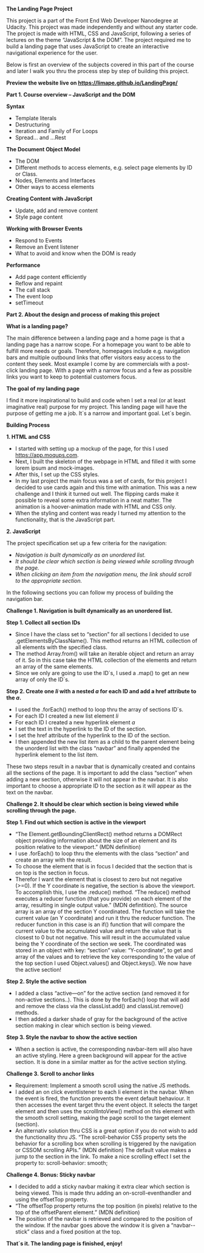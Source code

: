 **The Landing Page Project**

This project is a part of the Front End Web Developer Nanodegree at Udacity. This project was made independently and without any starter code. The project is made with HTML, CSS and JavaScript, following a series of lectures on the theme “JavaScript & the DOM”. The project required me to build a landing page that uses JavaScript to create an interactive navigational experience for the user. 

Below is first an overview of the subjects covered in this part of the course and later I walk you thru the process step by step of building this project. 

**Preview the website live on https://limape.github.io/LandingPage/**


**Part 1. Course overview – JavaScript and the DOM**

**Syntax**
- Template literals
- Destructuring
-	Iteration and Family of For Loops
-	Spread… and …Rest

**The Document Object Model**
-	The DOM
-	Different methods to access elements, e.g. select page elements by ID or Class. 
-	Nodes, Elements and Interfaces
-	Other ways to access elements

**Creating Content with JavaScript**
-	Update, add and remove content
-	Style page content

**Working with Browser Events**
-	Respond to Events
-	Remove an Event listener
-	What to avoid and know when the DOM is ready

**Performance**
-	Add page content efficiently
-	Reflow and repaint
-	The call stack
-	The event loop
-	setTimeout

**Part 2. About the design and process of making this project**

**What is a landing page?**

The main difference between a landing page and a home page is that a landing page has a narrow scope. For a homepage you want to be able to fulfill more needs or goals. Therefore, homepages include e.g. navigation bars and multiple outbound links that offer visitors easy access to the content they seek. Most example I come by are commercials with a post-click landing page. With a page with a narrow focus and a few as possible links you want to keep to potential customers focus. 

**The goal of my landing page**

I find it more inspirational to build and code when I set a real (or at least imaginative real) purpose for my project. This landing page will have the purpose of getting me a job. It´s a narrow and important goal. Let´s begin.  

**Building Process**

**1.	HTML and CSS**

-	I started with setting up a mockup of the page, for this I used https://app.moqups.com. 
-	Next, I built the skeleton of the webpage in HTML and filled it with some lorem ipsum and mock-images. 
-	After this, I set up the CSS styles.
-	In my last project the main focus was a set of cards, for this project I decided to use cards again and this time with animation. This was a new challenge and I think it turned out well. The flipping cards make it possible to reveal some extra information in a neat matter. The animation is a hoover-animation made with HTML and CSS only. 
-	When the styling and content was ready I turned my attention to the functionality, that is the JavaScript part. 

**2.	JavaScript**

The project specification set up a few criteria for the navigation: 

-	*Navigation is built dynamically as an unordered list.*
-	*It should be clear which section is being viewed while scrolling through the page.*
-	*When clicking an item from the navigation menu, the link should scroll to the appropriate section.*

In the following sections you can follow my process of building the navigation bar. 

**Challenge 1. Navigation is built dynamically as an unordered list.**

**Step 1. Collect all section IDs**
-	Since I have the class set to “section” for all sections I decided to use .getElementsByClassName(). This method returns an HTML collection of all elements with the specified class. 
-	The method Array.from() will take an iterable object and return an array of it. So in this case take the HTML collection of the elements and return an array of the same elements. 
-	Since we only are going to use the ID´s, I used a .map() to get an new array of only the ID´s. 

**Step 2. Create one *li* with a nested *a* for each ID and add a href attribute to the *a*.**
-	I used the .forEach() method to loop thru the array of sections ID´s. 
-	For each ID I created a new list element *li*
-	For each ID I created a new hyperlink element *a*
-	I set the text in the hyperlink to the ID of the section. 
-	I set the href attribute of the hyperlink to the ID of the section. 
-	I then appended the new list item as a child to the parent element being the unorderd list with the class “navbar” and finally appended the hyperlink element to the list item. 

These two steps result in a navbar that is dynamically created and contains all the sections of the page. It is important to add the class “section” when adding a new section, otherwise it will not appear in the navbar. It is also important to choose a appropriate ID to the section as it will appear as the text on the navbar. 

**Challenge 2. It should be clear which section is being viewed while scrolling through the page.**

**Step 1. Find out which section is active in the viewport**
-	“The Element.getBoundingClientRect() method returns a DOMRect object providing information about the size of an element and its position relative to the viewport.” (MDN definition)
-	I use .forEach() to loop thru the elements with the class “section” and create an array with the result. 
-	To choose the element that is in focus I decided that the section that is on top is the section in focus. 
-	Therefor I want the element that is closest to zero but not negative (>=0). If the Y coordinate is negative, the section is above the viewport. 
To accomplish this, I use the .reduce() method. “The reduce() method executes a reducer function (that you provide) on each element of the array, resulting in single output value.” (MDN defintition). 
The source array is an array of the section Y coordinated. The function will take the current value (an Y coordinate) and run it thru the reducer function. The reducer function in this case is an if() function that will compare the current value to the accumulated value and return the value that is closest to 0 but not negative. This will result in the accumulated value being the Y coordinate of the section we seek. The coordinated was stored in an object with key: “section” value: “Y-coordinate”, to get and array of the values and to retrieve the key corresponding to the value of the top section I used  Object.values() and Object.keys(). 
We now have the active section!

**Step 2. Style the active section**
-	I added a class “active—on” for the active section (and removed it for non-active sections..). This is done by the forEach() loop that will add and remove the class via the classList.add() and classList.remove() methods. 
-	I then added a darker shade of gray for the background of the active section making in clear which section is being viewed. 

**Step 3. Style the navbar to show the active section**
-	When a section is active, the corresponding navbar-item will also have an active styling. Here a green background will appear for the active section. It is done in a similar matter as for the active section styling. 

**Challenge 3. Scroll to anchor links**
- Requirement: Implement a smooth scroll using the native JS methods.
- I added an on click eventlistener to each li element in the navbar. When the event is fired, the function prevents the event default behaviour. It then accesses the event target thru the event object. It selects the target element and then uses the scrollIntoView() method on this element with the smooth scroll setting, making the page scroll to the target element (section). 
-	An alternativ solution thru CSS is a great option if you do not wish to add the functionality thru JS. “The scroll-behavior CSS property sets the behavior for a scrolling box when scrolling is triggered by the navigation or CSSOM scrolling APIs.” (MDN definition)
The default value makes a jump to the section in the link. To make a nice scrolling effect I set the property to: scroll-behavior: smooth;

**Challenge 4. Bonus: Sticky navbar**
-	I decided to add a sticky navbar making it extra clear which section is being viewed. This is made thru adding an on-scroll-eventhandler and using the offsetTop property.
-	“The offsetTop property returns the top position (in pixels) relative to the top of the offsetParent element.” (MDN definition)
-	The position of the navbar is retrieved and compared to the position of the window. If the navbar goes above the window it is given a “navbar--stick” class and a fixed position at the top. 

**That´s it. The landing page is finished, enjoy!**









